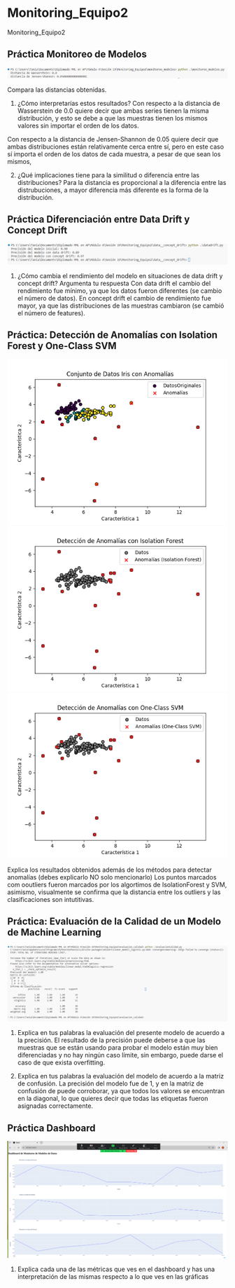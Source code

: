 # Monitoring_Equipo2
Monitoring_Equipo2

## Práctica Monitoreo de Modelos

![monitoreo_modelos](imagenes/monitoreo_modelos.png)

Compara las distancias obtenidas.

1. ¿Cómo interpretarías estos resultados?
Con respecto a la distancia de Wasserstein de 0.0 quiere decir que ambas series tienen la misma distribución, y esto se debe a que las muestras tienen los mismos valores sin importar el orden de los datos.

Con respecto a la distancia de Jensen-Shannon de 0.05 quiere decir que ambas distribuciones están relativamente cerca entre sí, pero en este caso sí importa el orden de los datos de cada muestra, a pesar de que sean los mismos, 

2. ¿Qué implicaciones tiene para la similitud o diferencia entre las distribuciones?
Para la distancia es proporcional a la diferencia entre las distrubuciones, a mayor diferencia más diferente es la forma de la distribución.


## Práctica Diferenciación entre Data Drift y Concept Drift

![data_concept_drift](imagenes/data_concept_drift.png)

1. ¿Cómo cambia el rendimiento del modelo en situaciones de data drift y concept drift? Argumenta tu respuesta
Con data drift el cambio del rendimiento fue mínimo, ya que los datos fueron diferentes (se cambio el número de datos).
En concept drift el cambio de rendimiento fue mayor, ya que las distribuciones de las muestras cambiaron (se cambió el número de features).


## Práctica: Detección de Anomalías con Isolation Forest y One-Class SVM

![deteccion_anomalias_1](imagenes/deteccion_anomalias_1.png)
![deteccion_anomalias_2](imagenes/deteccion_anomalias_2.png)
![deteccion_anomalias_3](imagenes/deteccion_anomalias_3.png)

Explica los resultados obtenidos además de los métodos para detectar anomalías (debes explicarlo NO solo mencionarlo)
Los puntos marcados com ooutliers fueron marcados por los algortimos de IsolationForest y SVM, asimismo, visualmente se confirma que la distancia entre los outliers y las clasificaciones son intutitivas.


## Práctica: Evaluación de la Calidad de un Modelo de Machine Learning

![evaluacion_calidad](imagenes/evaluacion_calidad.png)

1. Explica en tus palabras la evaluación del presente modelo de acuerdo a la precisión.
El resultado de la precisión puede deberse a que las muestras que se están usando para probar el modelo están muy bien diferenciadas y no hay ningún caso límite, sin embargo, puede darse el caso de que exista overfitting.

2. Explica en tus palabras la evaluación del modelo de acuerdo a la matriz de confusión.
La precisión del modelo fue de 1, y en la matriz de confusión de puede corroborar, ya que todos los valores se encuentran en la diagonal, lo que quieres decir que todas las etiquetas fueron asignadas correctamente.

## Práctica Dashboard

![Practica_Dashboard](Practica_Dashboard/Screenshot.png)

1. Explica cada una de las métricas que ves en el dashboard y has una interpretación de las mismas respecto a lo que ves en las gráficas

